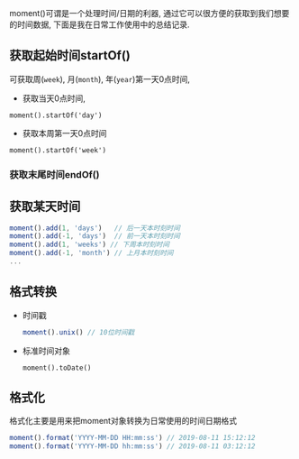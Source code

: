 moment()可谓是一个处理时间/日期的利器, 通过它可以很方便的获取到我们想要的时间数据, 下面是我在日常工作使用中的总结记录.

## 获取起始时间startOf()

可获取周(`week`), 月(`month`), 年(`year`)第一天0点时间, 

- 获取当天0点时间, 

`moment().startOf('day')`

- 获取本周第一天0点时间

`moment().startOf('week')`

### 获取末尾时间endOf()

## 获取某天时间

```javascript
moment().add(1, 'days')   // 后一天本时刻时间
moment().add(-1, 'days')  // 前一天本时刻时间
moment().add(1, 'weeks') // 下周本时刻时间
moment().add(-1, 'month') // 上月本时刻时间
...
```

## 格式转换

- 时间戳

  ```javascript
  moment().unix() // 10位时间戳
  ```

- 标准时间对象

  ```
  moment().toDate()
  ```

## 格式化

格式化主要是用来把moment对象转换为日常使用的时间日期格式

```javascript
moment().format('YYYY-MM-DD HH:mm:ss') // 2019-08-11 15:12:12
moment().format('YYYY-MM-DD hh:mm:ss') // 2019-08-11 03:12:12
```







